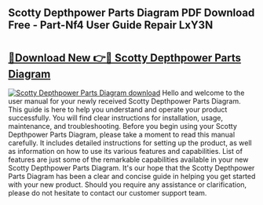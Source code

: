 ## Scotty Depthpower Parts Diagram PDF Download Free - Part-Nf4 User Guide Repair LxY3N

# <h2><a href="http://dfquv1.blite.top/?on=Scotty+Depthpower+Parts+Diagram">🔗Download New 👉🔴 Scotty Depthpower Parts Diagram</a></h2>

[![Scotty Depthpower Parts Diagram download](https://i.imgur.com/lujVjoI.png)](http://dfquv1.blite.top/?on=Scotty+Depthpower+Parts+Diagram)
Hello and welcome to the user manual for your newly received Scotty Depthpower Parts Diagram. This guide is here to help you understand and operate your product successfully. You will find clear instructions for installation, usage, maintenance, and troubleshooting. Before you begin using your Scotty Depthpower Parts Diagram, please take a moment to read this manual carefully. It includes detailed instructions for setting up the product, as well as information on how to use its various features and capabilities. List of features are just some of the remarkable capabilities available in your new Scotty Depthpower Parts Diagram. It's our hope that the Scotty Depthpower Parts Diagram has been a clear and concise guide in helping you get started with your new product. Should you require any assistance or clarification, please do not hesitate to contact our customer support team.
